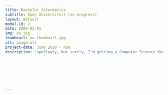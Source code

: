 ```yaml
---
title: Bachelor Informatica
subtitle: Open Universiteit (in progress)
layout: default
modal-id: 2
date: 2000-02-01
img: ou.jpg
thumbnail: ou-thumbnail.jpg
alt: image-alt
project-date: June 2018 - now
description: "<p>Slowly, but surely, I'm getting a Computer Science degree. When I have the opportunity I will start a course from the Open Universiteit. Courses I have finished so far: <br><br>  <a href='https://www.ou.nl/-/ib0102_inleiding-informatica' target='_blank'>Inleiding Informatica</a><br>
                                                                                                                                                                                                    <a href='https://www.ou.nl/-/ib0602_lineaire-algebra-en-stochastiek' target='_blank'>Lineaire algebra en stochastiek</a><br>
                                                                                                                                                                                                    <a href='https://www.ou.nl/-/ib0402_logica-verzamelingen-en-relaties' target='_blank'>Logica, verzamelingen en relatie</a><br>
                                                                                                                                                                                                    <a href='https://www.ou.nl/-/ib0502_model-driven-development' target='_blank'>Model-Driven Development</a><br>
                                                                                                                                                                                                    <a href='https://www.ou.nl/-/ib1002_objectgeori%C3%ABnteerd-analyseren-en-ontwerpen' target='_blank'>Objectgeoriënteerd analyseren en ontwerpen</a><br>
                                                                                                                                                                                                    <a href='https://www.ou.nl/-/ib0902_geavanceerd-objectgeori%C3%ABnteerd-programmeren' target='_blank'>Objectgeoriënteerd programmeren</a><br>
                                                                                                                                                                                                    <a href='https://www.ou.nl/-/ib0302_relationele-databases' target='_blank'>Relationele databases</a><br>
                                                                                                                                                                                                    <a href='https://www.ou.nl/-/ib1802_security-en-it' target='_blank'>Security en IT</a><br></p>"
---
```

